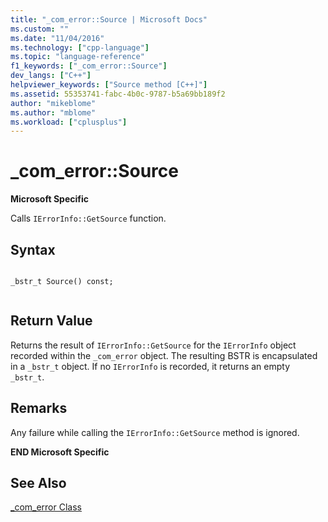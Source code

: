 ```yaml
---
title: "_com_error::Source | Microsoft Docs"
ms.custom: ""
ms.date: "11/04/2016"
ms.technology: ["cpp-language"]
ms.topic: "language-reference"
f1_keywords: ["_com_error::Source"]
dev_langs: ["C++"]
helpviewer_keywords: ["Source method [C++]"]
ms.assetid: 55353741-fabc-4b0c-9787-b5a69bb189f2
author: "mikeblome"
ms.author: "mblome"
ms.workload: ["cplusplus"]
---
```

# _com_error::Source
**Microsoft Specific**  
  
 Calls `IErrorInfo::GetSource` function.  
  
## Syntax  
  
```  
  
_bstr_t Source() const;  
  
```  
  
## Return Value  
 Returns the result of `IErrorInfo::GetSource` for the `IErrorInfo` object recorded within the `_com_error` object. The resulting BSTR is encapsulated in a `_bstr_t` object. If no `IErrorInfo` is recorded, it returns an empty `_bstr_t`.  
  
## Remarks  
 Any failure while calling the `IErrorInfo::GetSource` method is ignored.  
  
 **END Microsoft Specific**  
  
## See Also  
 [_com_error Class](../cpp/com-error-class.md)